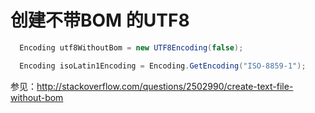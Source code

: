 # 创建不带BOM 的UTF8



<!--more-->

```csharp
  Encoding utf8WithoutBom = new UTF8Encoding(false);
```


```csharp
  Encoding isoLatin1Encoding = Encoding.GetEncoding("ISO-8859-1");
```



参见：http://stackoverflow.com/questions/2502990/create-text-file-without-bom